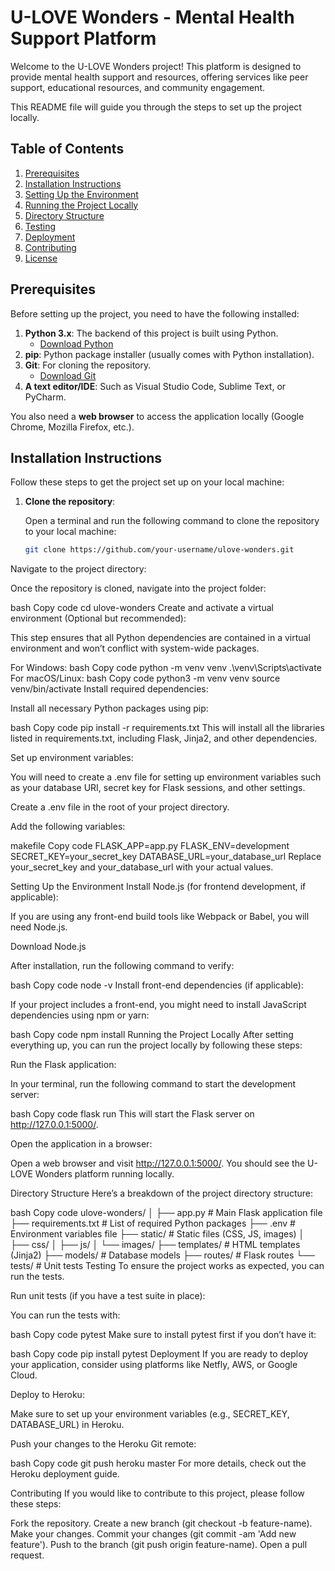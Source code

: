 # U-LOVE Wonders - Mental Health Support Platform

Welcome to the U-LOVE Wonders project! This platform is designed to provide mental health support and resources, offering services like peer support, educational resources, and community engagement.

This README file will guide you through the steps to set up the project locally.

## Table of Contents
1. [Prerequisites](#prerequisites)
2. [Installation Instructions](#installation-instructions)
3. [Setting Up the Environment](#setting-up-the-environment)
4. [Running the Project Locally](#running-the-project-locally)
5. [Directory Structure](#directory-structure)
6. [Testing](#testing)
7. [Deployment](#deployment)
8. [Contributing](#contributing)
9. [License](#license)

## Prerequisites

Before setting up the project, you need to have the following installed:

1. **Python 3.x**: The backend of this project is built using Python.
   - [Download Python](https://www.python.org/downloads/)
2. **pip**: Python package installer (usually comes with Python installation).
3. **Git**: For cloning the repository.
   - [Download Git](https://git-scm.com/downloads)
4. **A text editor/IDE**: Such as Visual Studio Code, Sublime Text, or PyCharm.

You also need a **web browser** to access the application locally (Google Chrome, Mozilla Firefox, etc.).

## Installation Instructions

Follow these steps to get the project set up on your local machine:

1. **Clone the repository**:

   Open a terminal and run the following command to clone the repository to your local machine:

   ```bash
   git clone https://github.com/your-username/ulove-wonders.git
Navigate to the project directory:

Once the repository is cloned, navigate into the project folder:

bash
Copy code
cd ulove-wonders
Create and activate a virtual environment (Optional but recommended):

This step ensures that all Python dependencies are contained in a virtual environment and won’t conflict with system-wide packages.

For Windows:
bash
Copy code
python -m venv venv
.\venv\Scripts\activate
For macOS/Linux:
bash
Copy code
python3 -m venv venv
source venv/bin/activate
Install required dependencies:

Install all necessary Python packages using pip:

bash
Copy code
pip install -r requirements.txt
This will install all the libraries listed in requirements.txt, including Flask, Jinja2, and other dependencies.

Set up environment variables:

You will need to create a .env file for setting up environment variables such as your database URI, secret key for Flask sessions, and other settings.

Create a .env file in the root of your project directory.

Add the following variables:

makefile
Copy code
FLASK_APP=app.py
FLASK_ENV=development
SECRET_KEY=your_secret_key
DATABASE_URL=your_database_url
Replace your_secret_key and your_database_url with your actual values.

Setting Up the Environment
Install Node.js (for frontend development, if applicable):

If you are using any front-end build tools like Webpack or Babel, you will need Node.js.

Download Node.js

After installation, run the following command to verify:

bash
Copy code
node -v
Install front-end dependencies (if applicable):

If your project includes a front-end, you might need to install JavaScript dependencies using npm or yarn:

bash
Copy code
npm install
Running the Project Locally
After setting everything up, you can run the project locally by following these steps:

Run the Flask application:

In your terminal, run the following command to start the development server:

bash
Copy code
flask run
This will start the Flask server on http://127.0.0.1:5000/.

Open the application in a browser:

Open a web browser and visit http://127.0.0.1:5000/. You should see the U-LOVE Wonders platform running locally.

Directory Structure
Here’s a breakdown of the project directory structure:

bash
Copy code
ulove-wonders/
│
├── app.py                  # Main Flask application file
├── requirements.txt        # List of required Python packages
├── .env                    # Environment variables file
├── static/                 # Static files (CSS, JS, images)
│   ├── css/
│   ├── js/
│   └── images/
├── templates/              # HTML templates (Jinja2)
├── models/                 # Database models
├── routes/                 # Flask routes
└── tests/                  # Unit tests
Testing
To ensure the project works as expected, you can run the tests.

Run unit tests (if you have a test suite in place):

You can run the tests with:

bash
Copy code
pytest
Make sure to install pytest first if you don’t have it:

bash
Copy code
pip install pytest
Deployment
If you are ready to deploy your application, consider using platforms like Netfly, AWS, or Google Cloud.

Deploy to Heroku:

Make sure to set up your environment variables (e.g., SECRET_KEY, DATABASE_URL) in Heroku.

Push your changes to the Heroku Git remote:

bash
Copy code
git push heroku master
For more details, check out the Heroku deployment guide.

Contributing
If you would like to contribute to this project, please follow these steps:

Fork the repository.
Create a new branch (git checkout -b feature-name).
Make your changes.
Commit your changes (git commit -am 'Add new feature').
Push to the branch (git push origin feature-name).
Open a pull request.

